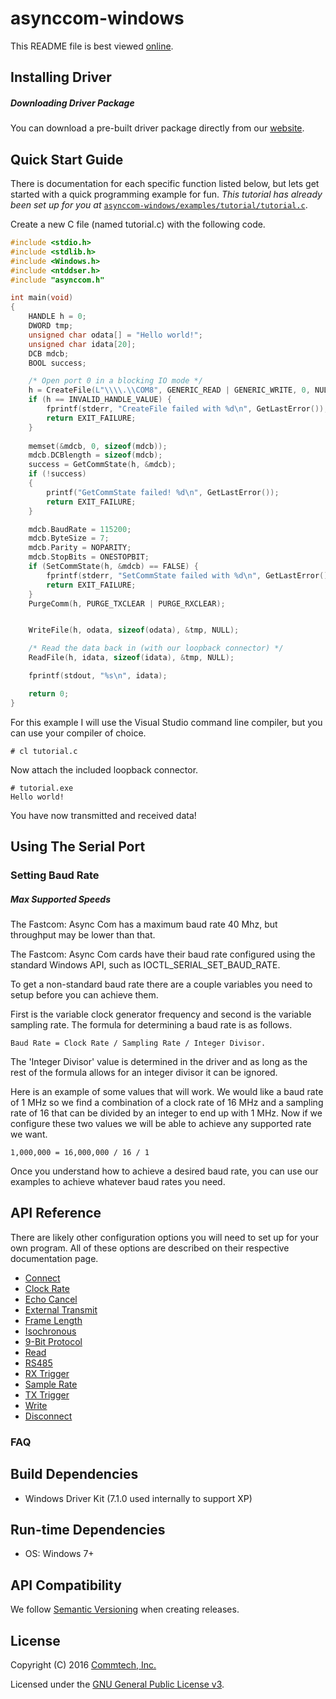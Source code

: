 # asynccom-windows
This README file is best viewed [online](http://github.com/commtech/asynccom-windows/).

## Installing Driver

##### Downloading Driver Package
You can download a pre-built driver package directly from our [website](https://fastcomproducts.com/software/).


## Quick Start Guide
There is documentation for each specific function listed below, but lets get started with a quick programming example for fun. _This tutorial has already been set up for you at_ [`asynccom-windows/examples/tutorial/tutorial.c`](https://github.com/commtech/asynccom-windows/blob/master/examples/tutorial/tutorial.c).

Create a new C file (named tutorial.c) with the following code.

```c
#include <stdio.h>
#include <stdlib.h>
#include <Windows.h>
#include <ntddser.h>
#include "asynccom.h"

int main(void)
{
	HANDLE h = 0;
	DWORD tmp;
	unsigned char odata[] = "Hello world!";
	unsigned char idata[20];
    DCB mdcb;
    BOOL success;

	/* Open port 0 in a blocking IO mode */
	h = CreateFile(L"\\\\.\\COM8", GENERIC_READ | GENERIC_WRITE, 0, NULL, OPEN_EXISTING, 0, NULL);
	if (h == INVALID_HANDLE_VALUE) {
		fprintf(stderr, "CreateFile failed with %d\n", GetLastError());
		return EXIT_FAILURE;
	}
	
    memset(&mdcb, 0, sizeof(mdcb));
    mdcb.DCBlength = sizeof(mdcb);
    success = GetCommState(h, &mdcb);
    if (!success)
    {
        printf("GetCommState failed! %d\n", GetLastError());
        return EXIT_FAILURE;
    }

    mdcb.BaudRate = 115200;
    mdcb.ByteSize = 7;
    mdcb.Parity = NOPARITY;
    mdcb.StopBits = ONESTOPBIT;
    if (SetCommState(h, &mdcb) == FALSE) {
        fprintf(stderr, "SetCommState failed with %d\n", GetLastError());
        return EXIT_FAILURE;
    }
    PurgeComm(h, PURGE_TXCLEAR | PURGE_RXCLEAR);


	WriteFile(h, odata, sizeof(odata), &tmp, NULL);

	/* Read the data back in (with our loopback connector) */
	ReadFile(h, idata, sizeof(idata), &tmp, NULL);

	fprintf(stdout, "%s\n", idata);

	return 0;
}
```

For this example I will use the Visual Studio command line compiler, but you can use your compiler of choice.

```
# cl tutorial.c
```

Now attach the included loopback connector.

```
# tutorial.exe
Hello world!
```

You have now transmitted and received data!


## Using The Serial Port
### Setting Baud Rate
##### Max Supported Speeds
The Fastcom: Async Com has a maximum baud rate 40 Mhz, but throughput may be lower than that.


The Fastcom: Async Com cards have their baud rate configured using the standard Windows API, such as IOCTL_SERIAL_SET_BAUD_RATE.

To get a non-standard baud rate there are a couple variables you need to setup before you can achieve them.

First is the variable clock generator frequency and second is the variable sampling rate. The formula for determining a baud rate is as follows.

```
Baud Rate = Clock Rate / Sampling Rate / Integer Divisor.
```

The 'Integer Divisor' value is determined in the driver and as long as the rest of the formula allows for an integer divisor it can be ignored.

Here is an example of some values that will work. We would like a baud rate of 1 MHz so we find a combination of a clock rate of 16 MHz and a sampling rate of 16 that can be divided by an integer to end up with 1 MHz. Now if we configure these two values we will be able to achieve any supported rate we want.

```
1,000,000 = 16,000,000 / 16 / 1
```

Once you understand how to achieve a desired baud rate, you can use our examples to achieve whatever baud rates you need.


## API Reference

There are likely other configuration options you will need to set up for your  own program. All of these options are described on their respective documentation page.

- [Connect](docs/connect.md)
- [Clock Rate](docs/clock-rate.md)
- [Echo Cancel](docs/echo-cancel.md)
- [External Transmit](docs/external-transmit.md)
- [Frame Length](docs/frame-length.md)
- [Isochronous](docs/isochronous.md)
- [9-Bit Protocol](docs/nine-bit.md)
- [Read](docs/read.md)
- [RS485](docs/rs485.md)
- [RX Trigger](docs/rx-trigger.md)
- [Sample Rate](docs/sample-rate.md)
- [TX Trigger](docs/tx-trigger.md)
- [Write](docs/write.md)
- [Disconnect](docs/disconnect.md)



### FAQ

## Build Dependencies
- Windows Driver Kit (7.1.0 used internally to support XP)


## Run-time Dependencies
- OS: Windows 7+


## API Compatibility
We follow [Semantic Versioning](http://semver.org/) when creating releases.


## License

Copyright (C) 2016 [Commtech, Inc.](http://www.fastcomproducts.com)

Licensed under the [GNU General Public License v3](http://www.gnu.org/licenses/gpl.txt).
